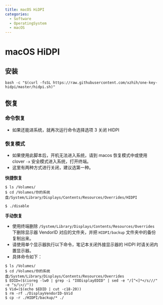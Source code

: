 ```yaml
---
title: macOS HiDPI
categories:
  - Software
  - OperatingSystem
  - macOS
---
```

# macOS HiDPI

## 安装

```shell
bash -c "$(curl -fsSL https://raw.githubusercontent.com/xzhih/one-key-hidpi/master/hidpi.sh)"
```

## 恢复

### 命令恢复

- 如果还能进系统，就再次运行命令选择选项 3 关闭 HIDPI

### 恢复模式

- 如果使用此脚本后，开机无法进入系统，请到 macos 恢复模式中或使用 clover `-x` 安全模式进入系统，打开终端。
- 这里有两种方式进行关闭，建议选第一种。

**快捷恢复**

```shell
$ ls /Volumes/
$ cd /Volumes/你的系统盘/System/Library/Displays/Contents/Resources/Overrides/HIDPI

$ ./disable
```

**手动恢复**

- 使用终端删除 `/System/Library/Displays/Contents/Resources/Overrides` 下删除显示器 VendorID 对应的文件夹，并把 `HIDPI/backup` 文件夹中的备份复制出来。
- 请使用单个显示器执行以下命令，笔记本关闭外接显示器的 HIDPI 时请关闭内置显示器。
- 具体命令如下：

```shell
$ ls /Volumes/
$ cd /Volumes/你的系统盘/System/Library/Displays/Contents/Resources/Overrides
$ EDID=($(ioreg -lw0 | grep -i "IODisplayEDID" | sed -e "/[^<]*</s///" -e "s/\>//"))
$ Vid=($(echo $EDID | cut -c18-20))
$ rm -rf ./DisplayVendorID-$Vid
$ cp -r ./HIDPI/backup/* ./
```

